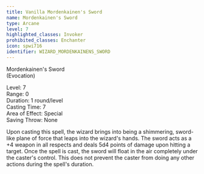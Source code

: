 ```yaml
---
title: Vanilla Mordenkainen's Sword
name: Mordenkainen's Sword
type: Arcane
level: 7
highlighted_classes: Invoker
prohibited_classes: Enchanter
icon: spwi716
identifier: WIZARD_MORDENKAINENS_SWORD
---
```

Mordenkainen's Sword  
(Evocation)  
  
Level: 7  
Range: 0  
Duration: 1 round/level  
Casting Time: 7  
Area of Effect: Special  
Saving Throw: None  
  
Upon casting this spell, the wizard brings into being a shimmering, sword-like plane of force that leaps into the wizard's hands. The sword acts as a +4 weapon in all respects and deals 5d4 points of damage upon hitting a target. Once the spell is cast, the sword will float in the air completely under the caster's control. This does not prevent the caster from doing any other actions during the spell's duration.  
